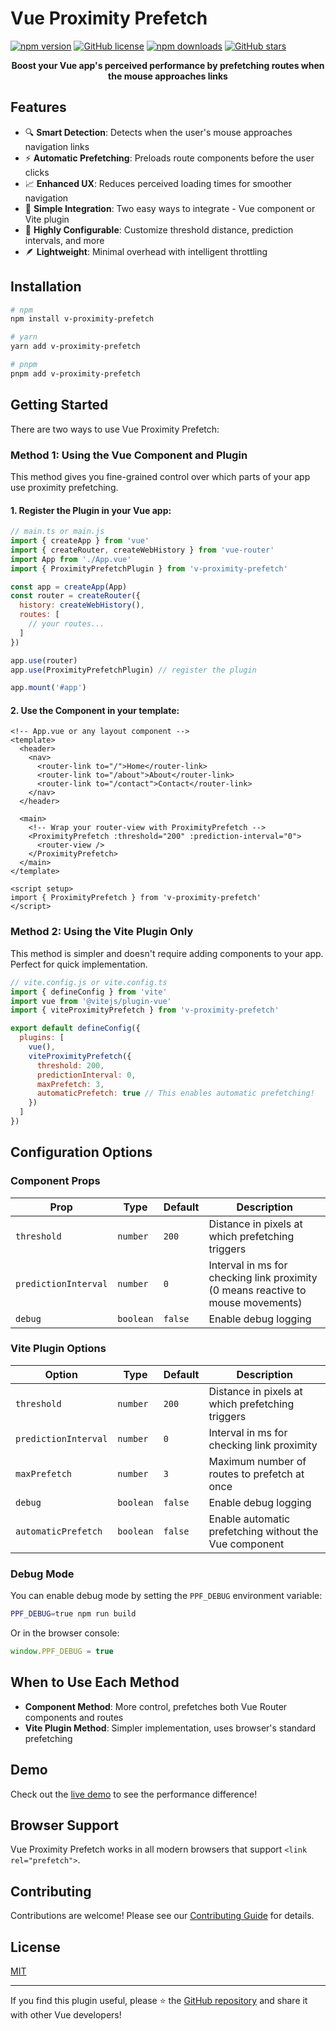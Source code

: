 # Vue Proximity Prefetch

[![npm version](https://img.shields.io/npm/v/v-proximity-prefetch.svg?style=flat-square)](https://www.npmjs.com/package/v-proximity-prefetch)
[![GitHub license](https://img.shields.io/github/license/aidalinfo/ppf-vue?style=flat-square)](https://github.com/aidalinfo/ppf-vue/blob/main/LICENSE)
[![npm downloads](https://img.shields.io/npm/dm/v-proximity-prefetch.svg?style=flat-square)](https://www.npmjs.com/package/v-proximity-prefetch)
[![GitHub stars](https://img.shields.io/github/stars/aidalinfo/ppf-vue.svg?style=flat-square&label=★)](https://github.com/aidalinfo/ppf-vue)

<div align="center">

  <p><strong>Boost your Vue app's perceived performance by prefetching routes when the mouse approaches links</strong></p>
</div>

## Features

- 🔍 **Smart Detection**: Detects when the user's mouse approaches navigation links
- ⚡ **Automatic Prefetching**: Preloads route components before the user clicks
- 📈 **Enhanced UX**: Reduces perceived loading times for smoother navigation
- 🔌 **Simple Integration**: Two easy ways to integrate - Vue component or Vite plugin
- 🔧 **Highly Configurable**: Customize threshold distance, prediction intervals, and more
- 🪶 **Lightweight**: Minimal overhead with intelligent throttling

## Installation

```bash
# npm
npm install v-proximity-prefetch

# yarn
yarn add v-proximity-prefetch

# pnpm
pnpm add v-proximity-prefetch
```

## Getting Started

There are two ways to use Vue Proximity Prefetch:

### Method 1: Using the Vue Component and Plugin

This method gives you fine-grained control over which parts of your app use proximity prefetching.

#### 1. Register the Plugin in your Vue app:

```js
// main.ts or main.js
import { createApp } from 'vue'
import { createRouter, createWebHistory } from 'vue-router'
import App from './App.vue'
import { ProximityPrefetchPlugin } from 'v-proximity-prefetch'

const app = createApp(App)
const router = createRouter({
  history: createWebHistory(),
  routes: [
    // your routes...
  ]
})

app.use(router)
app.use(ProximityPrefetchPlugin) // register the plugin

app.mount('#app')
```

#### 2. Use the Component in your template:

```vue
<!-- App.vue or any layout component -->
<template>
  <header>
    <nav>
      <router-link to="/">Home</router-link>
      <router-link to="/about">About</router-link>
      <router-link to="/contact">Contact</router-link>
    </nav>
  </header>

  <main>
    <!-- Wrap your router-view with ProximityPrefetch -->
    <ProximityPrefetch :threshold="200" :prediction-interval="0">
      <router-view />
    </ProximityPrefetch>
  </main>
</template>

<script setup>
import { ProximityPrefetch } from 'v-proximity-prefetch'
</script>
```

### Method 2: Using the Vite Plugin Only

This method is simpler and doesn't require adding components to your app. Perfect for quick implementation.

```js
// vite.config.js or vite.config.ts
import { defineConfig } from 'vite'
import vue from '@vitejs/plugin-vue'
import { viteProximityPrefetch } from 'v-proximity-prefetch'

export default defineConfig({
  plugins: [
    vue(),
    viteProximityPrefetch({
      threshold: 200,
      predictionInterval: 0,
      maxPrefetch: 3,
      automaticPrefetch: true // This enables automatic prefetching!
    })
  ]
})
```

## Configuration Options

### Component Props

| Prop | Type | Default | Description |
|------|------|---------|-------------|
| `threshold` | `number` | `200` | Distance in pixels at which prefetching triggers |
| `predictionInterval` | `number` | `0` | Interval in ms for checking link proximity (0 means reactive to mouse movements) |
| `debug` | `boolean` | `false` | Enable debug logging |

### Vite Plugin Options

| Option | Type | Default | Description |
|--------|------|---------|-------------|
| `threshold` | `number` | `200` | Distance in pixels at which prefetching triggers |
| `predictionInterval` | `number` | `0` | Interval in ms for checking link proximity |
| `maxPrefetch` | `number` | `3` | Maximum number of routes to prefetch at once |
| `debug` | `boolean` | `false` | Enable debug logging |
| `automaticPrefetch` | `boolean` | `false` | Enable automatic prefetching without the Vue component |

### Debug Mode

You can enable debug mode by setting the `PPF_DEBUG` environment variable:

```bash
PPF_DEBUG=true npm run build
```

Or in the browser console:

```js
window.PPF_DEBUG = true
```

## When to Use Each Method

- **Component Method**: More control, prefetches both Vue Router components and routes
- **Vite Plugin Method**: Simpler implementation, uses browser's standard prefetching

## Demo

Check out the [live demo](https://vue-proximity-prefetch-demo.netlify.app/) to see the performance difference!

## Browser Support

Vue Proximity Prefetch works in all modern browsers that support `<link rel="prefetch">`.

## Contributing

Contributions are welcome! Please see our [Contributing Guide](https://github.com/aidalinfo/ppf-vue/blob/main/packages/vue-proximity-prefetch/CONTRIBUTING.md) for details.

## License

[MIT](https://github.com/aidalinfo/ppf-vue/blob/main/LICENSE)

---

If you find this plugin useful, please ⭐ the [GitHub repository](https://github.com/aidalinfo/ppf-vue) and share it with other Vue developers!